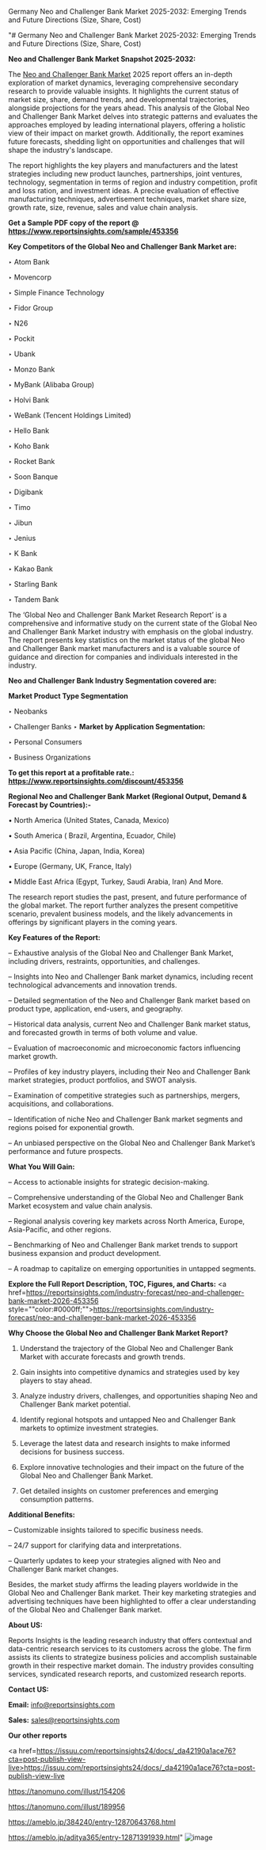 Germany Neo and Challenger Bank Market 2025-2032: Emerging Trends and Future Directions (Size, Share, Cost)

"# Germany Neo and Challenger Bank Market 2025-2032: Emerging Trends and Future Directions (Size, Share, Cost)

<strong>Neo and Challenger Bank Market Snapshot 2025-2032:</strong>

The <a href=https://www.reportsinsights.com/sample/453356>Neo and Challenger Bank Market</a> 2025 report offers an in-depth exploration of market dynamics, leveraging comprehensive secondary research to provide valuable insights. It highlights the current status of market size, share, demand trends, and developmental trajectories, alongside projections for the years ahead. This analysis of the Global Neo and Challenger Bank Market delves into strategic patterns and evaluates the approaches employed by leading international players, offering a holistic view of their impact on market growth. Additionally, the report examines future forecasts, shedding light on opportunities and challenges that will shape the industry's landscape.

The report highlights the key players and manufacturers and the latest strategies including new product launches, partnerships, joint ventures, technology, segmentation in terms of region and industry competition, profit and loss ration, and investment ideas. A precise evaluation of effective manufacturing techniques, advertisement techniques, market share size, growth rate, size, revenue, sales and value chain analysis.

<strong>Get a Sample PDF copy of the report @ <a href=https://www.reportsinsights.com/sample/453356 style=color:#0000ff;>https://www.reportsinsights.com/sample/453356</a></strong>

<strong>Key Competitors of the Global Neo and Challenger Bank Market are:</strong>

‣ Atom Bank

‣ Movencorp

‣ Simple Finance Technology

‣ Fidor Group

‣ N26

‣ Pockit

‣ Ubank

‣ Monzo Bank

‣ MyBank (Alibaba Group)

‣ Holvi Bank

‣ WeBank (Tencent Holdings Limited)

‣ Hello Bank

‣ Koho Bank

‣ Rocket Bank

‣ Soon Banque

‣ Digibank

‣ Timo

‣ Jibun

‣ Jenius

‣ K Bank

‣ Kakao Bank

‣ Starling Bank

‣ Tandem Bank

The ‘Global Neo and Challenger Bank Market Research Report’ is a comprehensive and informative study on the current state of the Global Neo and Challenger Bank Market industry with emphasis on the global industry. The report presents key statistics on the market status of the global Neo and Challenger Bank market manufacturers and is a valuable source of guidance and direction for companies and individuals interested in the industry.

<strong>Neo and Challenger Bank Industry Segmentation covered are:</strong>

<strong>Market Product Type Segmentation</strong>

‣ Neobanks

‣ Challenger Banks
‣ 
<strong>Market by Application Segmentation:</strong>

‣ Personal Consumers

‣ Business Organizations

<strong>To get this report at a profitable rate.: <a href=https://www.reportsinsights.com/discount/453356 style=color:#0000ff;>https://www.reportsinsights.com/discount/453356</a></strong>

<strong>Regional Neo and Challenger Bank Market (Regional Output, Demand &amp; Forecast by Countries):-</strong>

• North America (United States, Canada, Mexico)

• South America ( Brazil, Argentina, Ecuador, Chile)

• Asia Pacific (China, Japan, India, Korea)

• Europe (Germany, UK, France, Italy)

• Middle East Africa (Egypt, Turkey, Saudi Arabia, Iran) And More.

The research report studies the past, present, and future performance of the global market. The report further analyzes the present competitive scenario, prevalent business models, and the likely advancements in offerings by significant players in the coming years.

<strong>Key Features of the Report:</strong>

– Exhaustive analysis of the Global Neo and Challenger Bank Market, including drivers, restraints, opportunities, and challenges.

– Insights into Neo and Challenger Bank market dynamics, including recent technological advancements and innovation trends.

– Detailed segmentation of the Neo and Challenger Bank market based on product type, application, end-users, and geography.

– Historical data analysis, current Neo and Challenger Bank market status, and forecasted growth in terms of both volume and value.

– Evaluation of macroeconomic and microeconomic factors influencing market growth.

– Profiles of key industry players, including their Neo and Challenger Bank market strategies, product portfolios, and SWOT analysis.

– Examination of competitive strategies such as partnerships, mergers, acquisitions, and collaborations.

– Identification of niche Neo and Challenger Bank market segments and regions poised for exponential growth.

– An unbiased perspective on the Global Neo and Challenger Bank Market’s performance and future prospects.

<strong>What You Will Gain:</strong>

– Access to actionable insights for strategic decision-making.

– Comprehensive understanding of the Global Neo and Challenger Bank Market ecosystem and value chain analysis.

– Regional analysis covering key markets across North America, Europe, Asia-Pacific, and other regions.

– Benchmarking of Neo and Challenger Bank market trends to support business expansion and product development.

– A roadmap to capitalize on emerging opportunities in untapped segments.

<strong>Explore the Full Report Description, TOC, Figures, and Charts:</strong>
<a href=https://reportsinsights.com/industry-forecast/neo-and-challenger-bank-market-2026-453356 style=""color:#0000ff;"">https://reportsinsights.com/industry-forecast/neo-and-challenger-bank-market-2026-453356</a>

<strong>Why Choose the Global Neo and Challenger Bank Market Report?</strong>

1. Understand the trajectory of the Global Neo and Challenger Bank Market with accurate forecasts and growth trends.

2. Gain insights into competitive dynamics and strategies used by key players to stay ahead.

3. Analyze industry drivers, challenges, and opportunities shaping Neo and Challenger Bank market potential.

4. Identify regional hotspots and untapped Neo and Challenger Bank markets to optimize investment strategies.

5. Leverage the latest data and research insights to make informed decisions for business success.

6. Explore innovative technologies and their impact on the future of the Global Neo and Challenger Bank Market.

7. Get detailed insights on customer preferences and emerging consumption patterns.

<strong>Additional Benefits:</strong>

– Customizable insights tailored to specific business needs.

– 24/7 support for clarifying data and interpretations.

– Quarterly updates to keep your strategies aligned with Neo and Challenger Bank market changes.

Besides, the market study affirms the leading players worldwide in the Global Neo and Challenger Bank market. Their key marketing strategies and advertising techniques have been highlighted to offer a clear understanding of the Global Neo and Challenger Bank market.

<strong><strong>About US</strong>:</strong>

Reports Insights is the leading research industry that offers contextual and data-centric research services to its customers across the globe. The firm assists its clients to strategize business policies and accomplish sustainable growth in their respective market domain. The industry provides consulting services, syndicated research reports, and customized research reports.

<strong>Contact US:</strong>

<p class=><b>Email:</b> <a href=mailto:info@reportsinsights.com>info@reportsinsights.com</a></p>
<p class=><b>Sales:</b> <a href=mailto:sales@reportsinsights.com>sales@reportsinsights.com</a></p>

<strong>Our other reports</strong>

<a href=https://issuu.com/reportsinsights24/docs/_da42190a1ace76?cta=post-publish-view-live>https://issuu.com/reportsinsights24/docs/_da42190a1ace76?cta=post-publish-view-live</a>

<a href=https://tanomuno.com/illust/154206>https://tanomuno.com/illust/154206</a>

<a href=https://tanomuno.com/illust/189956>https://tanomuno.com/illust/189956</a>

<a href=https://ameblo.jp/384240/entry-12870643768.html>https://ameblo.jp/384240/entry-12870643768.html</a>

<a href=https://ameblo.jp/aditya365/entry-12871391939.html>https://ameblo.jp/aditya365/entry-12871391939.html</a>"
![image](https://github.com/user-attachments/assets/092bc017-5ee3-4d76-b870-4d2d4975e16e)
